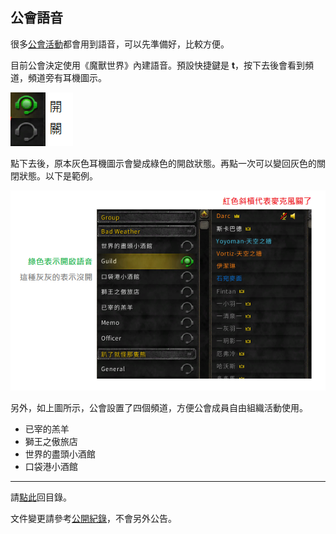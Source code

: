 ## 公會語音

很多[公會活動](activities.html)都會用到語音，可以先準備好，比較方便。

目前公會決定使用《魔獸世界》內建語音。預設快捷鍵是 **t**，按下去後會看到頻道，頻道旁有耳機圖示。

![](img_voicechat.png)

點下去後，原本灰色耳機圖示會變成綠色的開啟狀態。再點一次可以變回灰色的關閉狀態。以下是範例。

![](img_voicechat_example.png)

另外，如上圖所示，公會設置了四個頻道，方便公會成員自由組織活動使用。

- 已宰的羔羊
- 獅王之傲旅店
- 世界的盡頭小酒館
- 口袋港小酒館

---

請[點此](index.html)回目錄。

文件變更請參考[公開紀錄](https://github.com/badbadweather/badbadweather.github.io/commits/master/voicechat.md)，不會另外公告。
